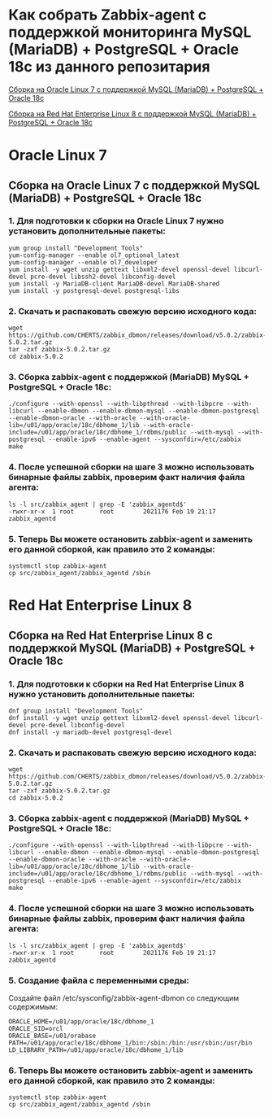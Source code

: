 # Как собрать Zabbix-agent с поддержкой мониторинга MySQL (MariaDB) + PostgreSQL + Oracle 18c из данного репозитария

[Сборка на Oracle Linux 7 с поддержкой MySQL (MariaDB) + PostgreSQL + Oracle 18c](#oracle-linux-7)

[Сборка на Red Hat Enterprise Linux 8 с поддержкой MySQL (MariaDB) + PostgreSQL + Oracle 18c](#red-hat-enterprise-linux-8)

# Oracle Linux 7
## Сборка на Oracle Linux 7 с поддержкой MySQL (MariaDB) + PostgreSQL + Oracle 18c

### 1. Для подготовки к сборки на Oracle Linux 7 нужно установить дополнительные пакеты:

~~~~
yum group install "Development Tools"
yum-config-manager --enable ol7_optional_latest
yum-config-manager --enable ol7_developer
yum install -y wget unzip gettext libxml2-devel openssl-devel libcurl-devel pcre-devel libssh2-devel libconfig-devel
yum install -y MariaDB-client MariaDB-devel MariaDB-shared
yum install -y postgresql-devel postgresql-libs
~~~~

### 2. Скачать и распаковать свежую версию исходного кода:

~~~~
wget https://github.com/CHERTS/zabbix_dbmon/releases/download/v5.0.2/zabbix-5.0.2.tar.gz
tar -zxf zabbix-5.0.2.tar.gz
cd zabbix-5.0.2
~~~~

### 3. Сборка zabbix-agent с поддержкой (MariaDB) MySQL + PostgreSQL + Oracle 18c:

~~~~
./configure --with-openssl --with-libpthread --with-libpcre --with-libcurl --enable-dbmon --enable-dbmon-mysql --enable-dbmon-postgresql --enable-dbmon-oracle --with-oracle --with-oracle-lib=/u01/app/oracle/18c/dbhome_1/lib --with-oracle-include=/u01/app/oracle/18c/dbhome_1/rdbms/public --with-mysql --with-postgresql --enable-ipv6 --enable-agent --sysconfdir=/etc/zabbix
make
~~~~

### 4. После успешной сборки на шаге 3 можно использовать бинарные файлы zabbix, проверим факт наличия файла агента:

~~~~
ls -l src/zabbix_agent | grep -E 'zabbix_agentd$'
-rwxr-xr-x  1 root       root        2021176 Feb 19 21:17 zabbix_agentd
~~~~

### 5. Теперь Вы можете остановить zabbix-agent и заменить его данной сборкой, как правило это 2 команды:
~~~~
systemctl stop zabbix-agent
cp src/zabbix_agent/zabbix_agentd /sbin
~~~~

# Red Hat Enterprise Linux 8
## Сборка на Red Hat Enterprise Linux 8 с поддержкой MySQL (MariaDB) + PostgreSQL + Oracle 18c

### 1. Для подготовки к сборки на Red Hat Enterprise Linux 8 нужно установить дополнительные пакеты:

~~~~
dnf group install "Development Tools"
dnf install -y wget unzip gettext libxml2-devel openssl-devel libcurl-devel pcre-devel libconfig-devel
dnf install -y mariadb-devel postgresql-devel
~~~~

### 2. Скачать и распаковать свежую версию исходного кода:

~~~~
wget https://github.com/CHERTS/zabbix_dbmon/releases/download/v5.0.2/zabbix-5.0.2.tar.gz
tar -zxf zabbix-5.0.2.tar.gz
cd zabbix-5.0.2
~~~~

### 3. Сборка zabbix-agent с поддержкой (MariaDB) MySQL + PostgreSQL + Oracle 18c:

~~~~
./configure --with-openssl --with-libpthread --with-libpcre --with-libcurl --enable-dbmon --enable-dbmon-mysql --enable-dbmon-postgresql --enable-dbmon-oracle --with-oracle --with-oracle-lib=/u01/app/oracle/18c/dbhome_1/lib --with-oracle-include=/u01/app/oracle/18c/dbhome_1/rdbms/public --with-mysql --with-postgresql --enable-ipv6 --enable-agent --sysconfdir=/etc/zabbix
make
~~~~

### 4. После успешной сборки на шаге 3 можно использовать бинарные файлы zabbix, проверим факт наличия файла агента:

~~~~
ls -l src/zabbix_agent | grep -E 'zabbix_agentd$'
-rwxr-xr-x  1 root       root        2021176 Feb 19 21:17 zabbix_agentd
~~~~

### 5. Создание файла с переменными среды:

Создайте файл /etc/sysconfig/zabbix-agent-dbmon со следующим содержимым:

~~~~
ORACLE_HOME=/u01/app/oracle/18c/dbhome_1
ORACLE_SID=orcl
ORACLE_BASE=/u01/orabase
PATH=/u01/app/oracle/18c/dbhome_1/bin:/sbin:/bin:/usr/sbin:/usr/bin
LD_LIBRARY_PATH=/u01/app/oracle/18c/dbhome_1/lib
~~~~

### 6. Теперь Вы можете остановить zabbix-agent и заменить его данной сборкой, как правило это 2 команды:
~~~~
systemctl stop zabbix-agent
cp src/zabbix_agent/zabbix_agentd /sbin
~~~~
